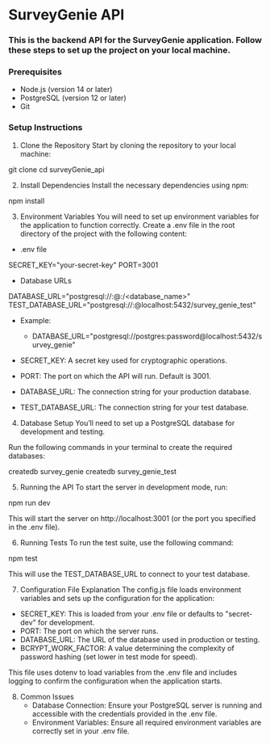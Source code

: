 # SurveyGenie API

### This is the backend API for the SurveyGenie application. Follow these steps to set up the project on your local machine.

### Prerequisites

- Node.js (version 14 or later)
- PostgreSQL (version 12 or later)
- Git

### Setup Instructions

1. Clone the Repository
   Start by cloning the repository to your local machine:

git clone <your-repo-url>
cd surveyGenie_api

2. Install Dependencies
   Install the necessary dependencies using npm:

npm install

3. Environment Variables
   You will need to set up environment variables for the application to function correctly. Create a .env file in the root directory of the project with the following content:

- .env file

SECRET_KEY="your-secret-key"
PORT=3001

- Database URLs

DATABASE_URL="postgresql://<username>:<password>@<host>:<port>/<database_name>"
TEST_DATABASE_URL="postgresql://<username>:<password>@localhost:5432/survey_genie_test"

- Example:

  - DATABASE_URL="postgresql://postgres:password@localhost:5432/survey_genie"

- SECRET_KEY: A secret key used for cryptographic operations.
- PORT: The port on which the API will run. Default is 3001.
- DATABASE_URL: The connection string for your production database.
- TEST_DATABASE_URL: The connection string for your test database.

4. Database Setup
   You’ll need to set up a PostgreSQL database for development and testing.

Run the following commands in your terminal to create the required databases:

createdb survey_genie
createdb survey_genie_test

5. Running the API
   To start the server in development mode, run:

npm run dev

This will start the server on http://localhost:3001 (or the port you specified in the .env file).

6. Running Tests
   To run the test suite, use the following command:

npm test

This will use the TEST_DATABASE_URL to connect to your test database.

7. Configuration File Explanation
   The config.js file loads environment variables and sets up the configuration for the application:

- SECRET_KEY: This is loaded from your .env file or defaults to "secret-dev" for development.
- PORT: The port on which the server runs.
- DATABASE_URL: The URL of the database used in production or testing.
- BCRYPT_WORK_FACTOR: A value determining the complexity of password hashing (set lower in test mode for speed).

This file uses dotenv to load variables from the .env file and includes logging to confirm the configuration when the application starts.

8. Common Issues
   - Database Connection: Ensure your PostgreSQL server is running and accessible with the credentials provided in the .env file.
   - Environment Variables: Ensure all required environment variables are correctly set in your .env file.
